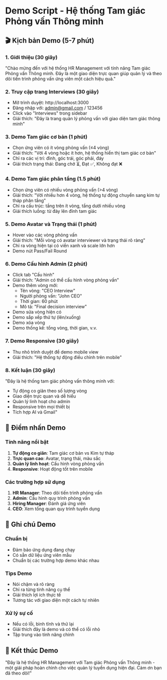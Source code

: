 # Demo Script - Hệ thống Tam giác Phỏng vấn Thông minh

## 🎬 Kịch bản Demo (5-7 phút)

### 1. Giới thiệu (30 giây)
"Chào mừng đến với hệ thống HR Management với tính năng Tam giác Phỏng vấn Thông minh. Đây là một giao diện trực quan giúp quản lý và theo dõi tiến trình phỏng vấn ứng viên một cách hiệu quả."

### 2. Truy cập trang Interviews (30 giây)
- Mở trình duyệt: http://localhost:3000
- Đăng nhập với: admin@gmail.com / 123456
- Click vào "Interviews" trong sidebar
- Giải thích: "Đây là trang quản lý phỏng vấn với giao diện tam giác thông minh"

### 3. Demo Tam giác cơ bản (1 phút)
- Chọn ứng viên có ít vòng phỏng vấn (≤4 vòng)
- Giải thích: "Với 4 vòng hoặc ít hơn, hệ thống hiển thị tam giác cơ bản"
- Chỉ ra các vị trí: đỉnh, góc trái, góc phải, đáy
- Giải thích trạng thái: Đang chờ ⏳, Đạt ✅, Không đạt ❌

### 4. Demo Tam giác phân tầng (1.5 phút)
- Chọn ứng viên có nhiều vòng phỏng vấn (>4 vòng)
- Giải thích: "Với nhiều hơn 4 vòng, hệ thống tự động chuyển sang kim tự tháp phân tầng"
- Chỉ ra cấu trúc: tầng trên ít vòng, tầng dưới nhiều vòng
- Giải thích luồng: từ đáy lên đỉnh tam giác

### 5. Demo Avatar và Trạng thái (1 phút)
- Hover vào các vòng phỏng vấn
- Giải thích: "Mỗi vòng có avatar interviewer và trạng thái rõ ràng"
- Chỉ ra vòng hiện tại có viền xanh và scale lớn hơn
- Demo nút Pass/Fail Round

### 6. Demo Cấu hình Admin (2 phút)
- Click tab "Cấu hình"
- Giải thích: "Admin có thể cấu hình vòng phỏng vấn"
- Demo thêm vòng mới:
  - Tên vòng: "CEO Interview"
  - Người phỏng vấn: "John CEO"
  - Thời gian: 60 phút
  - Mô tả: "Final decision interview"
- Demo sửa vòng hiện có
- Demo sắp xếp thứ tự (lên/xuống)
- Demo xóa vòng
- Demo thống kê: tổng vòng, thời gian, v.v.

### 7. Demo Responsive (30 giây)
- Thu nhỏ trình duyệt để demo mobile view
- Giải thích: "Hệ thống tự động điều chỉnh trên mobile"

### 8. Kết luận (30 giây)
"Đây là hệ thống tam giác phỏng vấn thông minh với:
- Tự động co giãn theo số lượng vòng
- Giao diện trực quan và dễ hiểu
- Quản lý linh hoạt cho admin
- Responsive trên mọi thiết bị
- Tích hợp AI và Gmail"

## 🎯 Điểm nhấn Demo

### Tính năng nổi bật
1. **Tự động co giãn**: Tam giác cơ bản vs Kim tự tháp
2. **Trực quan cao**: Avatar, trạng thái, màu sắc
3. **Quản lý linh hoạt**: Cấu hình vòng phỏng vấn
4. **Responsive**: Hoạt động tốt trên mobile

### Các trường hợp sử dụng
1. **HR Manager**: Theo dõi tiến trình phỏng vấn
2. **Admin**: Cấu hình quy trình phỏng vấn
3. **Hiring Manager**: Đánh giá ứng viên
4. **CEO**: Xem tổng quan quy trình tuyển dụng

## 📝 Ghi chú Demo

### Chuẩn bị
- Đảm bảo ứng dụng đang chạy
- Có sẵn dữ liệu ứng viên mẫu
- Chuẩn bị các trường hợp demo khác nhau

### Tips Demo
- Nói chậm và rõ ràng
- Chỉ ra từng tính năng cụ thể
- Giải thích lợi ích thực tế
- Tương tác với giao diện một cách tự nhiên

### Xử lý sự cố
- Nếu có lỗi, bình tĩnh và thử lại
- Giải thích đây là demo và có thể có lỗi nhỏ
- Tập trung vào tính năng chính

## 🎉 Kết thúc Demo

"Đây là hệ thống HR Management với Tam giác Phỏng vấn Thông minh - một giải pháp hoàn chỉnh cho việc quản lý tuyển dụng hiện đại. Cảm ơn bạn đã theo dõi!"





